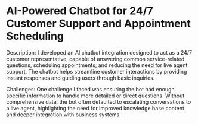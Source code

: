 # AI-Powered Chatbot for 24/7 Customer Support and Appointment Scheduling

Description:
I developed an AI chatbot integration designed to act as a 24/7 customer representative, capable of answering common service-related questions, scheduling appointments, and reducing the need for live agent support. The chatbot helps streamline customer interactions by providing instant responses and guiding users through basic inquiries. 

Challenges:
One challenge I faced was ensuring the bot had enough specific information to handle more detailed or direct questions. Without comprehensive data, the bot often defaulted to escalating conversations to a live agent, highlighting the need for improved knowledge base content and deeper integration with business systems.
